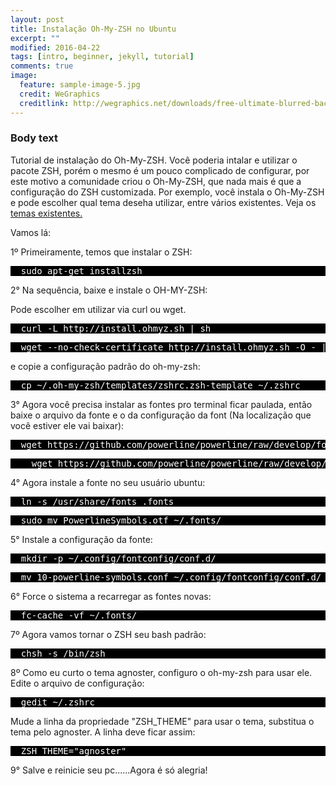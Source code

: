 ```yaml
---
layout: post
title: Instalação Oh-My-ZSH no Ubuntu
excerpt: ""
modified: 2016-04-22
tags: [intro, beginner, jekyll, tutorial]
comments: true
image:
  feature: sample-image-5.jpg
  credit: WeGraphics
  creditlink: http://wegraphics.net/downloads/free-ultimate-blurred-background-pack/
---
```


### Body text

Tutorial de instalação do Oh-My-ZSH. Você poderia intalar e utilizar o pacote ZSH, porém o mesmo é um pouco complicado de configurar, por este motivo a comunidade criou o Oh-My-ZSH, que nada mais é que a configuração do ZSH customizada. Por exemplo, você instala o Oh-My-ZSH e pode escolher qual tema deseha utilizar, entre vários existentes. Veja os [temas existentes.](https://github.com/robbyrussell/oh-my-zsh/wiki/themes)

Vamos lá:

1º Primeiramente, temos que instalar o ZSH:

<pre style='color:#000000;background:#000000;'>
  <span style='color:#FFFFFF; '>sudo apt-get installzsh</span>
</pre>

2° Na sequência, baixe e instale o OH-MY-ZSH:

Pode escolher em utilizar via curl ou wget.

<pre style='color:#000000;background:#000000;'>
  <span style='color:#FFFFFF;'>curl -L http://install.ohmyz.sh | sh</span>
</pre>

<pre style='color:#000000;background:#000000;'>
  <span style='color:#FFFFFF;'>wget --no-check-certificate http://install.ohmyz.sh -O - | sh</span>
</pre>

e copie a configuração padrão do oh-my-zsh:

<pre style='color:#000000;background:#000000;'>
  <span style='color:#FFFFFF;'>cp ~/.oh-my-zsh/templates/zshrc.zsh-template ~/.zshrc</span>
</pre>

3° Agora você precisa instalar as fontes pro terminal ficar paulada, então baixe o arquivo da fonte e o da configuração da font (Na localização que você estiver ele vai baixar):

<pre style='color:#000000;background:#000000;'>
  <span style='color:#FFFFFF;'>wget https://github.com/powerline/powerline/raw/develop/font/PowerlineSymbols.otf</span>
</pre>

<pre style='color:#000000;background:#000000;'>
  <span style='color:#FFFFFF;'>  wget https://github.com/powerline/powerline/raw/develop/font/10-powerline-symbols.conf</span>
</pre>

4° Agora instale a fonte no seu usuário ubuntu:

<pre style='color:#000000;background:#000000;'>
  <span style='color:#FFFFFF;'>ln -s /usr/share/fonts .fonts</span>
</pre>

<pre style='color:#000000;background:#000000;'>
  <span style='color:#FFFFFF;'>sudo mv PowerlineSymbols.otf ~/.fonts/</span>
</pre>

5° Instale a configuração da fonte:

<pre style='color:#000000;background:#000000;'>
  <span style='color:#FFFFFF;'>mkdir -p ~/.config/fontconfig/conf.d/</span>
</pre>

<pre style='color:#000000;background:#000000;'>
  <span style='color:#FFFFFF;'>mv 10-powerline-symbols.conf ~/.config/fontconfig/conf.d/</span>
</pre>

6° Force o sistema a recarregar as fontes novas:

<pre style='color:#000000;background:#000000;'>
  <span style='color:#FFFFFF;'>fc-cache -vf ~/.fonts/</span>
</pre>

7º Agora vamos tornar o ZSH seu bash padrão:

<pre style='color:#000000;background:#000000;'>
  <span style='color:#FFFFFF;'>chsh -s /bin/zsh</span>
</pre>

8º Como eu curto o tema agnoster, configuro o oh-my-zsh para usar ele. Edite o arquivo de configuração:

<pre style='color:#000000;background:#000000;'>
  <span style='color:#FFFFFF;'>gedit ~/.zshrc</span>
</pre>

Mude a linha da propriedade "ZSH_THEME" para usar o tema, substitua o tema pelo agnoster. A linha deve ficar assim:

<pre style='color:#000000;background:#000000;'>
  <span style='color:#FFFFFF;'>ZSH_THEME="agnoster"</span>
</pre>

9° Salve e reinicie seu pc......Agora é só alegria!
